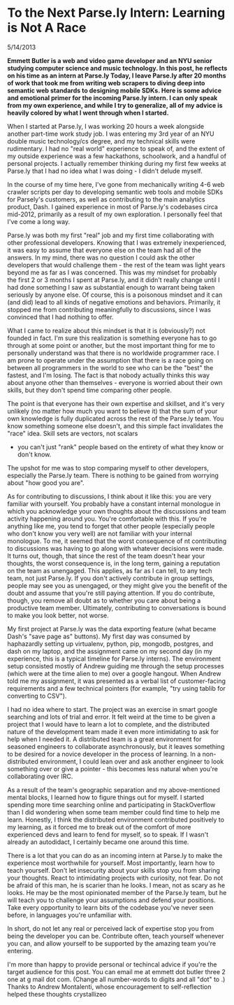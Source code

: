 To the Next Parse.ly Intern: Learning is Not A Race
===================================================

5/14/2013

__Emmett Butler is a web and video game developer and an NYU senior studying computer science and music technology. In
this post, he reflects on his time as an intern at Parse.ly Today, I leave Parse.ly after 20 months of work that took me
from writing web scrapers to diving deep into semantic web standards to designing mobile SDKs. Here is some advice and
emotional primer for the incoming Parse.ly intern. I can only speak from my own experience, and while I try to
generalize, all of my advice is heavily colored by what I went through when I started.__

When I started at Parse.ly, I was working 20 hours a week alongside another part-time work study job. I was entering my
3rd year of an NYU double music technology/cs degree, and my technical skills were rudimentary. I had no "real world"
experience to speak of, and the extent of my outside experience was a few hackathons, schoolwork, and a handful of
personal projects. I actually remember thinking during my first few weeks at Parse.ly that I had no idea what I was
doing - I didn't delude myself.

In the course of my time here, I've gone from mechanically writing 4-6 web crawler scripts per day to developing
semantic web tools and mobile SDKs for Parsely's customers, as well as contributing to the main analytics product, Dash.
I gained experience in most of Parse.ly's codebases circa mid-2012, primarily as a result of my own exploration.
I personally feel that I've come a long way.

Parse.ly was both my first "real" job and my first time collaborating with other professional developers. Knowing that
I was extremely inexperienced, it was easy to assume that everyone else on the team had all of the answers. In my mind,
there was no question I could ask the other developers that would challenge them - the rest of the team was light years
beyond me as far as I was concerned. This was my mindset for probably the first 2 or 3 months I spent at Parse.ly, and
it didn't really change until I had done something I saw as substantial enough to warrant being taken seriously by
anyone else. Of course, this is a poisonous mindset and it can (and did) lead to all kinds of negative emotions and
behaviors. Primarily, it stopped me from contributing meaningfully to discussions, since I was convinced that I had
nothing to offer.

What I came to realize about this mindset is that it is (obviously?) not founded in fact. I'm sure this realization is
something everyone has to go through at some point or another, but the most important thing for me to personally
understand was that there is no worldwide programmer race. I am prone to operate under the assumption that there is
a race going on between all programmers in the world to see who can be the "best" the fastest, and I'm losing. The fact
is that nobody actually thinks this way about anyone other than themselves - everyone is worried about their own skills,
but they don't spend time comparing other people.

The point is that everyone has their own expertise and skillset, and it's very unlikely (no matter how much you want to
believe it) that the sum of your own knowledge is fully duplicated across the rest of the Parse.ly team. You know
something someone else doesn't, and this simple fact invalidates the "race" idea. Skill sets are vectors, not scalars
- you can't just "rank" people based on the entirety of what they know or don't know.

The upshot for me was to stop comparing myself to other developers, especially the Parse.ly team. There is nothing to be
gained from worrying about "how good you are".

As for contributing to discussions, I think about it like this: you are very familiar with yourself. You probably have
a constant internal monologue in which you acknowledge your own thoughts about the discussions and team activity
happening around you. You're comfortable with this. If you're anything like me, you tend to forget that other people
(especially people who don't know you very well) are not familiar with your internal monologue. To me, it seemed that
the worst consequence of nt contributing to discussions was having to go along with whatever decisions were made. It
turns out, though, that since the rest of the team doesn't hear your thoughts, the worst consequence is, in the long
term, gaining a reputation on the team as unengaged. This applies, as far as I can tell, to any tech team, not just
Parse.ly. If you don't actively contribute in group settings, people may see you as unengaged, or they might give you
the benefit of the doubt and assume that you're still paying attention. If you do contribute, though, you remove all
doubt as to whether you care about being a productive team member. Ultimately, contributing to conversations is bound to
make you look better, not worse.

My first project at Parse.ly was the data exporting feature (what became Dash's "save page as" buttons). My first day
was consumed by haphazardly setting up virtualenv, python, pip, mongodb, postgres, and dash on my laptop, and the
assignment came on my second day (in my experience, this is a typical timeline for Parse.ly interns). The environment
setup consisted mostly of Andrew guiding me through the setup processes (which were at the time alien to me) over
a google hangout. When Andrew told me my assignment, it was presented as a verbal list of customer-facing requirements
and a few technical pointers (for example, "try using tablib for converting to CSV").

I had no idea where to start. The project was an exercise in smart google searching and lots of trial and error. It felt
weird at the time to be given a project that I would have to learn a lot to complete, and the distributed nature of the
development team made it even more intimidating to ask for help when I needed it. A distributed team is a great
environment for seasoned engineers to collaborate asynchronously, but it leaves something to be desired for a novice
developer in the process of learning. In a non-distributed environment, I could lean over and ask another engineer to
look something over or give a pointer - this becomes less natural when you're collaborating over IRC.

As a result of the team's geographic separation and my above-mentioned mental blocks, I learned how to figure things out
for myself. I started spending more time searching online and participating in StackOverflow than I did wondering when
some team member could find time to help me learn. Honestly, I think the distributed environment contributed positively
to my learning, as it forced me to break out of the comfort of more experienced devs and learn to fend for myself, so to
speak. If I wasn't already an autodidact, I certainly became one around this time.

There is a lot that you can do as an incoming intern at Parse.ly to make the experience most worthwhile for yourself.
Most importantly, learn how to teach yourself. Don't let insecurity about your skills stop you from sharing your
thoughts. React to intimidating projects with curiosity, not fear. Do not be afraid of this man, he is scarier than he
looks. I mean, not as scary as he looks. He may be the most opinionated member of the Parse.ly team, but he will teach
you to challenge your assumptions and defend your positions. Take every opportunity to learn bits of the codebase you've
never seen before, in languages you're unfamiliar with.

In short, do not let any real or perceived lack of expertise stop you from being the developer you can be. Contribute
often, teach yourself whenever you can, and allow yourself to be supported by the amazing team you're entering.

I'm more than happy to provide personal or techincal advice if you're the target audience for this post. You can email
me at emmett dot butler three 2 one at g mail dot com. (Change all number-words to digits and all "dot" to .) Thanks to
Andrew Montalenti, whose encouragement to self-reflection helped these thoughts crystallizeo
